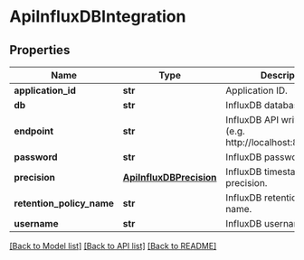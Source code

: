 # ApiInfluxDBIntegration

## Properties
Name | Type | Description | Notes
------------ | ------------- | ------------- | -------------
**application_id** | **str** | Application ID. | [optional] 
**db** | **str** | InfluxDB database name. | [optional] 
**endpoint** | **str** | InfluxDB API write endpoint (e.g. http://localhost:8086/write). | [optional] 
**password** | **str** | InfluxDB password. | [optional] 
**precision** | [**ApiInfluxDBPrecision**](ApiInfluxDBPrecision.md) | InfluxDB timestamp precision. | [optional] 
**retention_policy_name** | **str** | InfluxDB retention policy name. | [optional] 
**username** | **str** | InfluxDB username. | [optional] 

[[Back to Model list]](../README.md#documentation-for-models) [[Back to API list]](../README.md#documentation-for-api-endpoints) [[Back to README]](../README.md)


